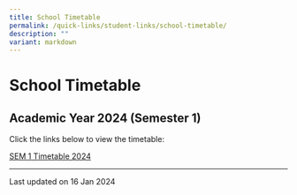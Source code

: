 ```yaml
---
title: School Timetable
permalink: /quick-links/student-links/school-timetable/
description: ""
variant: markdown
---
```

School Timetable
================

Academic Year 2024 (Semester 1)
-------------------------------

Click the links below to view the timetable:

[SEM 1 Timetable 2024](/files/2024_SEM_1_Timetable_FINALISED_CLASSES_15_JAN_2024.pdf)


* * *

Last updated on 16 Jan 2024

